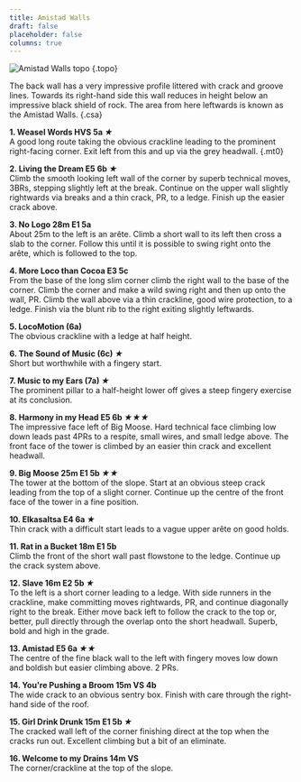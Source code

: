 ```yaml
---
title: Amistad Walls
draft: false
placeholder: false
columns: true
---
```


![Amistad Walls topo](/img/peak/matlock/Caretaker-Quarry_Amistad-Walls.jpg)
{.topo}

The back wall has a very impressive profile littered with crack and groove lines. Towards its right-hand side this wall reduces in height below an impressive black shield of rock. The area from here leftwards is known as the Amistad Walls.
{.csa}

**1. Weasel Words HVS 5a *★***  
A good long route taking the obvious crackline leading to the prominent right-facing corner. Exit left from this and up via the grey headwall.
{.mt0}

**2. Living the Dream E5 6b *★***  
Climb the smooth looking left wall of the corner by superb technical moves, 3BRs, stepping slightly left at the break. Continue on the upper wall slightly rightwards via breaks and a thin crack, PR, to a ledge. Finish up the easier crack above.

**3. No Logo 28m E1 5a**  
About 25m to the left is an arête. Climb a short wall to its left then cross a slab to the corner. Follow this until it is possible to swing right onto the arête, which is followed to the top.

**4. More Loco than Cocoa E3 5c**  
From the base of the long slim corner climb the right wall to the base of the corner. Climb the corner and make a wild swing right and then up onto the wall, PR. Climb the wall above via a thin crackline, good wire protection, to a ledge. Finish via the blunt rib to the right exiting slightly leftwards.

**5. LocoMotion (6a)**  
The obvious crackline with a ledge at half height.

**6. The Sound of Music (6c) *★***  
Short but worthwhile with a fingery start.

**7. Music to my Ears (7a) *★***  
The prominent pillar to a half-height lower off gives a steep fingery exercise at its conclusion.

**8. Harmony in my Head E5 6b *★★★***  
The impressive face left of Big Moose. Hard technical face climbing low down leads past 4PRs to a respite, small wires, and small ledge above. The front face of the tower is climbed by an easier thin crack and excellent headwall.

**9. Big Moose 25m E1 5b *★★***  
The tower at the bottom of the slope. Start at an obvious steep crack leading from the top of a slight corner. Continue up the centre of the front face of the tower in a fine position.

**10. Elkasaltsa E4 6a *★***  
Thin crack with a difficult start leads to a vague upper arête on good holds.

**11. Rat in a Bucket 18m E1 5b**  
Climb the front of the short wall past flowstone to the ledge. Continue up the crack system above.

**12. Slave 16m E2 5b *★***  
To the left is a short corner leading to a ledge. With side runners in the crackline, make committing moves rightwards, PR, and continue diagonally right to the break. Either move back left to follow the crack to the top or, better, pull directly through the overlap onto the short headwall. Superb, bold and high in the grade.

**13. Amistad E5 6a *★★***  
The centre of the fine black wall to the left with fingery moves low down and boldish but easier climbing above. 2 PRs.

**14. You're Pushing a Broom 15m VS 4b**  
The wide crack to an obvious sentry box. Finish with care through the right-hand side of the roof.

**15. Girl Drink Drunk 15m E1 5b *★***  
The cracked wall left of the corner finishing direct at the top when the cracks run out. Excellent climbing but a bit of an eliminate.

**16. Welcome to my Drains 14m VS**  
The corner/crackline at the top of the slope.